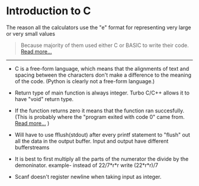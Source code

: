 # Introduction to C

The reason all the calculators use the "e" format for representing very large or very small values

> Because majority of them used either C or BASIC to write their code.
> [Read more...](https://en.wikipedia.org/wiki/Programmable_calculator#:~:text=On%2Dboard%20programming%20tools%20which,TI%2D83%20BBC%20Basic%20port.)

---

- C is a free-form language, which means that the alignments of text and spacing between the characters don't make a difference to the meaning of the code. (Python is clearly not a free-form language.)

- Return type of main function is always integer. Turbo C/C++ allows it to have "void" return type.

- If the function returns zero it means that the function ran succesfully. (This is probably where the "program exited with code 0" came from. [Read more...](https://retrocomputing.stackexchange.com/questions/24961/whats-the-origin-of-process-return-status-0-meaning-success) )

- Will have to use fflush(stdout) after every printf statement to "flush" out all the data in the output buffer. Input and output have different bufferstreams

- It is best to first multiply all the parts of the numerator the divide by the demoninator. example- instead of 22/7\*r\*r write (22\*r\*r)/7

- Scanf doesn't register newline when taking input as integer.
